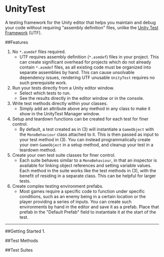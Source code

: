 # UnityTest
A testing framework for the Unity editor that helps you maintain and debug your code without requiring "assembly definition" files, unlike the [Unity Test Framework](https://docs.unity3d.com/Packages/com.unity.test-framework@1.4/manual/index.html) (UTF).

##Features
1. No `*.asmdef` files required.
   - UTF requires assembly definition (`*.asmdef`) files in your project. This can create significant overhead for projects which do not already contain `*.asmdef` files, as all existing code must be organized into separate assemblies by hand. This can cause unsolvable dependency issues, rendering UTF unusable `UnityTest` requires no such prerequisite work.
2. Run your tests directly from a Unity editor window.
   - Select which tests to run.
   - See the results directly in the editor window or in the console.
3. Write test methods directly within your classes.
   - Simply add an attribute above any method in any class to make it show in the UnityTest Manager window.
4. Setup and teardown functions can be created for each test for finer control.
   - By default, a test created as in (3) will instantiate a `GameObject` with the `MonoBehaviour` class attached to it. This is then passed as input to your test method in (3). You can instead programmatically create your own `GameObject` in a setup method, and cleanup your test in a teardown method.
5. Create your own test suite classes for finer control.
   - Each suite behaves similar to a `MonoBehaviour`, in that an inspector is available for linking object references and setting variable values. Each method in the suite works like the test methods in (3), with the benefit of residing in a separate class. This can be helpful for larger tests.
6. Create complex testing environment prefabs.
   - Most games require a specific code to function under specific conditions, such as an enemy being in a certain location or the player providing a series of inputs. You can create such environments by hand in the editor and save it as a prefab. Place that prefab in the "Default Prefab" field to instantiate it at the start of the test.

----------------------------

##Getting Started
1. 




##Test Methods



##Test Suites